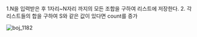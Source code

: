 1.N을 입력받은 후 1자리~N자리 까지의 모든 조합을 구하여 리스트에 저장한다.
2. 각 리스트들의 합을 구하여 S와 같은 값이 있다면 count를 증가



![boj_1182](https://user-images.githubusercontent.com/68943993/183813167-e580c1b6-8860-4c2e-b1ed-8c77611d7266.PNG)
